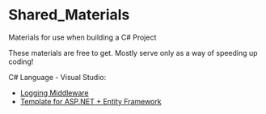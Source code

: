 # Shared_Materials
 Materials for use when building a C# Project

These materials are free to get.
Mostly serve only as a way of speeding up coding!



C# Language - Visual Studio:
 - [Logging Middleware](https://github.com/Anoarai/Shared_Materials/blob/main/C%23/LoggingMiddleware.cs)
 - [Template for ASP.NET + Entity Framework](https://github.com/Anoarai/Shared_Materials/tree/main/C%23/ASP.NET%20Entity%20Framework%20Setup/Template%20for%20ASP.NET%20%2B%20entity%20framework)
